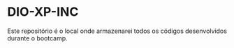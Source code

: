 # DIO-XP-INC
Este repositório é o local onde armazenarei todos os códigos desenvolvidos durante o bootcamp.
